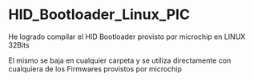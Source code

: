 # HID_Bootloader_Linux_PIC
He logrado compilar el HID Bootloader provisto por microchip en LINUX 32Bits

El mismo se baja en cualquier carpeta y se utiliza directamente con cualquiera de los Firmwares provistos por microchip
